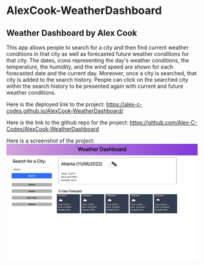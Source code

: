 # AlexCook-WeatherDashboard
## Weather Dashboard by Alex Cook

This app allows people to search for a city and then find current weather conditions in that city as well as forecasted future weather conditions for that city. The dates, icons representing the day's weather conditions, the temperature, the humidity, and the wind speed are shown for each forecasted date and the current day. Moreover, once a city is searched, that city is added to the search history. People can click on the searched city within the search history to be presented again with current and future weather conditions.

Here is the deployed link to the project: https://alex-c-codes.github.io/AlexCook-WeatherDashboard/
 
Here is the link to the github repo for the project: https://github.com/Alex-C-Codes/AlexCook-WeatherDashboard

Here is a screenshot of the project:
![Alt text](/assets/images/app-preview.png "WeatherDashboard")
